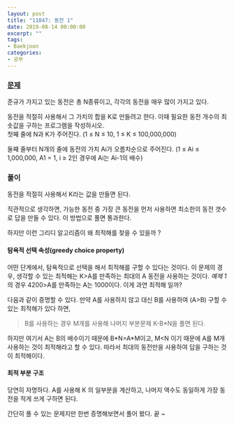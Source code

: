 ```yaml
---
layout: post
title: "11047: 동전 1"
date: 2019-08-14 00:00:00
excerpt: ""
tags:
- Baekjoon
categories:
- 공부
---
```


### [문제](https://www.acmicpc.net/problem/11047)


준규가 가지고 있는 동전은 총 N종류이고, 각각의 동전을 매우 많이 가지고 있다.

동전을 적절히 사용해서 그 가치의 합을 K로 만들려고 한다. 이때 필요한 동전 개수의 최솟값을 구하는 프로그램을 작성하시오.
\
첫째 줄에 N과 K가 주어진다. (1 ≤ N ≤ 10, 1 ≤ K ≤ 100,000,000)

둘째 줄부터 N개의 줄에 동전의 가치 Ai가 오름차순으로 주어진다. (1 ≤ Ai ≤ 1,000,000, A1 = 1, i ≥ 2인 경우에 Ai는 Ai-1의 배수)


### 풀이

동전을 적절히 사용해서 K라는 값을 만들면 된다.

직관적으로 생각하면, 가능한 동전 중 가장 큰 동전을 먼저 사용하면 최소한의 동전 갯수로 답을 만들 수 있다. 이 방법으로 풀면 통과한다.

하지만 이런 그리디 알고리즘이 왜 최적해를 찾을 수 있을까 ?

#### 탐욕적 선택 속성(greedy choice property)

어떤 단계에서, 탐욕적으로 선택을 해서 최적해를 구할 수 있다는 것이다.
이 문제의 경우, 생각할 수 있는 최적해는 K>A를 만족하는 최대의 A 동전을 사용하는 것이다. *예제 1*의 경우 4200>A를 만족하는 A는 1000이다.
이게 과연 최적해 일까?

다음과 같이 증명할 수 있다.
만약 A를 사용하지 않고 대신 B를 사용하여 (A>B) 구할 수 있는 최적해가 있다 하면,

> B를 사용하는 경우 M개를 사용해 나머지 부분문제 K-B*N을 풀면 된다.

하지만 여기서 A는 B의 배수이기 때문에 B\*N=A\*M이고, M<N 이기 때문에 A를 M개 사용하는 것이 최적해라고 할 수 있다. 따라서 최대의 동전만을 사용하여 답을 구하는 것이 최적해이다.


#### 최적 부분 구조

당연히 자명하다. A를 사용해 K 의 일부분을 계산하고, 나머지 액수도 동일하게 가장 동전을 적게 쓰게 구하면 된다.

간단히 풀 수 있는 문제지만 한번 증명해보면서 풀어 봤다. 끝 ~
